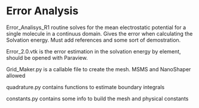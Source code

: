 # Error Analysis

Error_Analisys_R1 routine solves for the mean electrostatic potential for a single molecule in a continuus domain. Gives 
the error when calculating the Solvation energy. Must add references and some sort of demostration.

Error_2.0.vtk is the error estimation in the solvation energy by element, should be opened with Paraview.

Grid_Maker.py is a callable file to create the mesh. MSMS and NanoShaper allowed

quadrature.py contains functions to estimate boundary integrals

constants.py contains some info to build the mesh and physical constants


